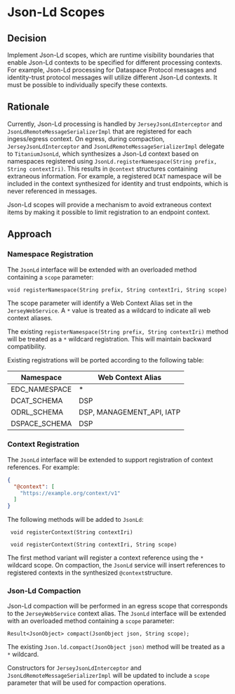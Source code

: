 # Json-Ld Scopes

## Decision

Implement Json-Ld scopes, which are runtime visibility boundaries that enable Json-Ld contexts to be specified for
different processing contexts. For example, Json-Ld processing for Dataspace Protocol messages and identity-trust
protocol messages will utilize different Json-Ld contexts. It must be possible to individually specify these contexts.

## Rationale

Currently, Json-Ld processing is handled by `JerseyJsonLdInterceptor` and `JsonLdRemoteMessageSerializerImpl` that are
registered for each ingess/egress context. On egress, during compaction, `JerseyJsonLdInterceptor`
and `JsonLdRemoteMessageSerializerImpl` delegate to `TitaniumJsonLd`, which synthesizes a Json-Ld context based on
namespaces registered using `JsonLd.registerNamespace(String prefix, String contextIri)`. This results in `@context`
structures containing extraneous information. For example, a registered `DCAT` namespace will be included in the context
synthesized for identity and trust endpoints, which is never referenced in messages.

Json-Ld scopes will provide a mechanism to avoid extraneous context items by making it possible to limit registration to
an endpoint context.

## Approach

### Namespace Registration

The `JsonLd` interface will be extended with an overloaded method containing a `scope` parameter:

```
void registerNamespace(String prefix, String contextIri, String scope)
```

The scope parameter will identify a Web Context Alias set in the `JerseyWebService`. A `*` value is treated as a
wildcard to indicate all web context aliases.

The existing `registerNamespace(String prefix, String contextIri)` method will be treated as a `*` wildcard
registration. This will maintain backward compatibility.

Existing registrations will be ported according to the following table:

| Namespace     | Web Context Alias         |
|---------------|---------------------------|
| EDC_NAMESPACE | *                         |
| DCAT_SCHEMA   | DSP                       |
| ODRL_SCHEMA   | DSP, MANAGEMENT_API, IATP |
| DSPACE_SCHEMA | DSP                       |

### Context Registration

The `JsonLd` interface will be extended to support registration of context references. For example:

```json
{
  "@context": [
    "https://example.org/context/v1"
  ]
}
```

The following methods will be added to `JsonLd`:

```
 void registerContext(String contextIri)
 
 void registerContext(String contextIri, String scope)
```

The first method variant will register a context reference using the `*` wildcard scope. On compaction, the `JsonLd`
service will insert references to registered contexts in the synthesized `@context`structure.

### Json-Ld Compaction

Json-Ld compaction will be performed in an egress scope that corresponds to the `JerseyWebService` context alias.
The `JsonLd` interface will be extended with an overloaded method containing a `scope` parameter:

```
Result<JsonObject> compact(JsonObject json, String scope);
```

The existing `Json.ld.compact(JsonObject json)` method will be treated as a `*` wildcard.

Constructors for `JerseyJsonLdInterceptor` and `JsonLdRemoteMessageSerializerImpl` will be updated to include a `scope`
parameter that will be used for compaction operations.

